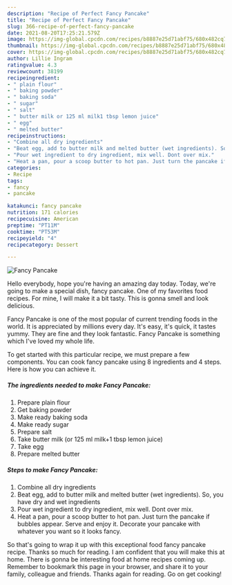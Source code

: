 ```yaml
---
description: "Recipe of Perfect Fancy Pancake"
title: "Recipe of Perfect Fancy Pancake"
slug: 366-recipe-of-perfect-fancy-pancake
date: 2021-08-20T17:25:21.579Z
image: https://img-global.cpcdn.com/recipes/b8887e25d71abf75/680x482cq70/fancy-pancake-recipe-main-photo.jpg
thumbnail: https://img-global.cpcdn.com/recipes/b8887e25d71abf75/680x482cq70/fancy-pancake-recipe-main-photo.jpg
cover: https://img-global.cpcdn.com/recipes/b8887e25d71abf75/680x482cq70/fancy-pancake-recipe-main-photo.jpg
author: Lillie Ingram
ratingvalue: 4.3
reviewcount: 38199
recipeingredient:
- " plain flour"
- " baking powder"
- " baking soda"
- " sugar"
- " salt"
- " butter milk or 125 ml milk1 tbsp lemon juice"
- " egg"
- " melted butter"
recipeinstructions:
- "Combine all dry ingredients"
- "Beat egg, add to butter milk and melted butter (wet ingredients). So, you have dry and wet ingredients"
- "Pour wet ingredient to dry ingredient, mix well. Dont over mix."
- "Heat a pan, pour a scoop butter to hot pan. Just turn the pancake if bubbles appear. Serve and enjoy it. Decorate your pancake with whatever you want so it looks fancy."
categories:
- Recipe
tags:
- fancy
- pancake

katakunci: fancy pancake 
nutrition: 171 calories
recipecuisine: American
preptime: "PT11M"
cooktime: "PT53M"
recipeyield: "4"
recipecategory: Dessert

---
```



![Fancy Pancake](https://img-global.cpcdn.com/recipes/b8887e25d71abf75/680x482cq70/fancy-pancake-recipe-main-photo.jpg)

Hello everybody, hope you're having an amazing day today. Today, we're going to make a special dish, fancy pancake. One of my favorites food recipes. For mine, I will make it a bit tasty. This is gonna smell and look delicious.



Fancy Pancake is one of the most popular of current trending foods in the world. It is appreciated by millions every day. It's easy, it's quick, it tastes yummy. They are fine and they look fantastic. Fancy Pancake is something which I've loved my whole life.


To get started with this particular recipe, we must prepare a few components. You can cook fancy pancake using 8 ingredients and 4 steps. Here is how you can achieve it.

<!--inarticleads1-->

##### The ingredients needed to make Fancy Pancake:

1. Prepare  plain flour
1. Get  baking powder
1. Make ready  baking soda
1. Make ready  sugar
1. Prepare  salt
1. Take  butter milk (or 125 ml milk+1 tbsp lemon juice)
1. Take  egg
1. Prepare  melted butter




<!--inarticleads2-->

##### Steps to make Fancy Pancake:

1. Combine all dry ingredients
1. Beat egg, add to butter milk and melted butter (wet ingredients). So, you have dry and wet ingredients
1. Pour wet ingredient to dry ingredient, mix well. Dont over mix.
1. Heat a pan, pour a scoop butter to hot pan. Just turn the pancake if bubbles appear. Serve and enjoy it. Decorate your pancake with whatever you want so it looks fancy.




So that's going to wrap it up with this exceptional food fancy pancake recipe. Thanks so much for reading. I am confident that you will make this at home. There is gonna be interesting food at home recipes coming up. Remember to bookmark this page in your browser, and share it to your family, colleague and friends. Thanks again for reading. Go on get cooking!
